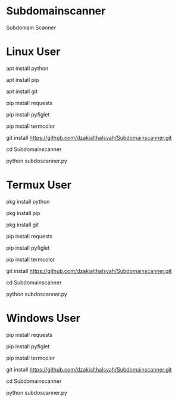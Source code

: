 # Subdomainscanner
Subdomain Scanner

# Linux User
apt install python

apt install pip

apt install git

pip install requests

pip install pyfiglet

pip install termcolor

git install https://github.com/dzakialthalsyah/Subdomainscanner.git

cd Subdomainscanner

python subdoscanner.py

# Termux User
pkg install python

pkg install pip

pkg install git

pip install requests

pip install pyfiglet

pip install termcolor

git install https://github.com/dzakialthalsyah/Subdomainscanner.git

cd Subdomainscanner

python subdoscanner.py

# Windows User
pip install requests

pip install pyfiglet

pip install termcolor

git install https://github.com/dzakialthalsyah/Subdomainscanner.git

cd Subdomainscanner

python subdoscanner.py



